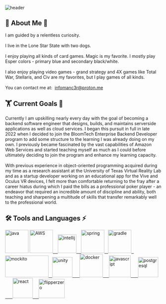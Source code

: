 ![header](https://capsule-render.vercel.app/api?type=waving&color=0:833ab4,50:fd1d1d,100:fcb045&height=300&section=header&text=infomanc3r&fontSize=90&animation=fadeIn&fontAlignY=38&fontColor=FFFFFF&desc=James%20Wyatt%20Ray%20III's%20Github%20Page&descAlignY=51&descAlign=62)

<h2>🧙&nbsp;About Me&nbsp;🐺</h2>
I am guided by a relentless curiosity. <br><br>
I live in the Lone Star State with two dogs.<br><br>
I enjoy playing all kinds of card games. Magic is my favorite. I mostly play Esper colors - primary blue and secondary black/white. <br><br>
I also enjoy playing video games - grand strategy and 4X games like Total War, Stellaris, and Civ are my favorites, but I play games of all kinds. <br><br>
You can contact me at:&nbsp;&nbsp;<a href="mailto:infomanc3r@proton.me">infomanc3r@proton.me</a>

<h2>🏋&nbsp;Current Goals&nbsp;🌱</h2>
Currently I am upskilling nearly every day with the goal of becoming a backend software engineer that designs, builds, and maintains serverside applications as well as cloud services. I began this pursuit in full in late 2022 when I decided to join the BloomTech Enterprise Backend Developer program to add some structure to the learning I was already doing on my own. I previously became fascinated by the vast capabilities of Amazon Web Services and started teaching myself as much as I could before ultimately deciding to join the program and enhance my learning capacity. <br><br>
With previous experience in object-oriented programming acquired during my time as a research assistant at the University of Texas Virtual Reality Lab and as a startup developer working on an educational app for the Vive and Oculus VR devices, I felt more than comfortable returning to the fray after a career hiatus during which I paid the bills as a professional poker player - an endeavor that required an incredible amount of discipline and ability, both teaching and sharpening a multitude of skills that transfer remarkably well to the professional world.

<h2>🛠 Tools and Languages ⚡</h2>
<p align="left">
<a href="https://www.java.com/en/ target="_blank"><img src="https://cdn.jsdelivr.net/gh/devicons/devicon/icons/java/java-original.svg" alt="java" width="75" height="75"/></a>
<a href="https://aws.amazon.com/ target="_blank"><img src="https://cdn.jsdelivr.net/gh/devicons/devicon/icons/amazonwebservices/amazonwebservices-plain-wordmark.svg" alt = "AWS" width ="75" height="75"/>&nbsp;&nbsp;&nbsp;           
<a href="https://www.jetbrains.com/idea/ target="_blank"><img src="https://cdn.jsdelivr.net/gh/devicons/devicon/icons/intellij/intellij-original.svg" alt="intellij" width="60" height="60"/>  &nbsp;&nbsp;
<a href="https://www.spring.io/ target="_blank"><img src="https://cdn.jsdelivr.net/gh/devicons/devicon/icons/spring/spring-original-wordmark.svg" alt="spring" width="75" height="75"/>&nbsp;&nbsp;
<a href="https://www.gradle.org/ target="_blank"><img src="https://cdn.jsdelivr.net/gh/devicons/devicon/icons/gradle/gradle-plain.svg" alt="gradle" width="75" height="75"/>&nbsp;&nbsp;
<a href="https://www.site.mockito.org/ target="_blank"><img src="https://github.com/mockito/mockito.github.io/raw/master/img/logo%402x.png" alt="mockito" width="140" height="70"/>&nbsp;&nbsp;
<a href="https://www.unity.com/ target="_blank"><img src="https://files.rubixdev.de/logos/unity.svg" alt="unity" width="65" height="65"/>&nbsp;&nbsp;&nbsp;&nbsp;&nbsp;
<a href="https://www.docker.com/ target="_blank"><img src="https://cdn.jsdelivr.net/gh/devicons/devicon/icons/docker/docker-original-wordmark.svg" alt="docker" width="75" height="75"/>&nbsp;&nbsp;&nbsp;&nbsp;
<a href="https://www.javascript.com/ target="_blank"><img src="https://cdn.jsdelivr.net/gh/devicons/devicon/icons/javascript/javascript-original.svg" alt="javascript" width="70" height="70"/>&nbsp;&nbsp;&nbsp;&nbsp;&nbsp;
<a href="https://www.postgresql.org/ target="_blank"><img src="https://cdn.jsdelivr.net/gh/devicons/devicon/icons/postgresql/postgresql-plain-wordmark.svg" alt="postgresql" width="65" height="65"/>&nbsp;&nbsp;&nbsp;&nbsp;&nbsp;
<a href="https://www.react.dev/ target="_blank"><img src="https://cdn.jsdelivr.net/gh/devicons/devicon/icons/react/react-original-wordmark.svg" alt="react" width="65" height="65"/>&nbsp;&nbsp;&nbsp;&nbsp;
<a href="https://www.flipperzero.one/ target="_blank"><img src="https://thumb.tildacdn.com/tild3132-6661-4934-b937-666566303739/-/resize/126x/-/format/webp/on_orange.png" alt="flipperzero" width="84" height="62"/>


<!--https://cdn.jsdelivr.net/gh/devicons/devicon/icons/unity/unity-original-wordmark.svg -->
  
</p>

